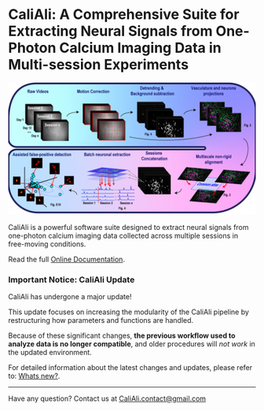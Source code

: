 # CaliAli: A Comprehensive Suite for Extracting Neural Signals from One-Photon Calcium Imaging Data in Multi-session Experiments

<p align="center">
  <img src="./Demo/main_panel.png" alt="slider" width="800px"/>
</p>

CaliAli is a powerful software suite designed to extract neural signals from one-photon calcium imaging data collected across multiple sessions in free-moving conditions.

Read the full [Online Documentation](https://caliali-pv.github.io/CaliAli/latest/).
### Important Notice: CaliAli Update

CaliAli has undergone a major update! 

This update focuses on increasing the modularity of the CaliAli pipeline by restructuring how parameters and functions are handled.

Because of these significant changes, **the previous workflow used to analyze data is no longer compatible**, and older procedures will *not work* in the updated environment.

For detailed information about the latest changes and updates, please refer to: [Whats new?](https://caliali-pv.github.io/CaliAli/latest/Version_History/).

---
Have any question? Contact us at CaliAli.contact@gmail.com
